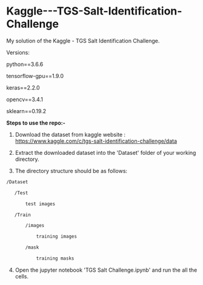 # Kaggle---TGS-Salt-Identification-Challenge
My solution of the Kaggle - TGS Salt Identification Challenge.

Versions:

python==3.6.6

tensorflow-gpu==1.9.0

keras==2.2.0

opencv==3.4.1

sklearn==0.19.2



**Steps to use the repo:-**

1) Download the dataset from kaggle website : <https://www.kaggle.com/c/tgs-salt-identification-challenge/data>

2) Extract the downloaded dataset into the 'Dataset' folder of your working directory.

3) The directory structure should be as follows:

```sh
/Dataset

​	/Test

​		test images

​	/Train

​		/images

​			training images

​		/mask

​			training masks
```

4) Open the jupyter notebook 'TGS Salt Challenge.ipynb' and run the all the cells.
